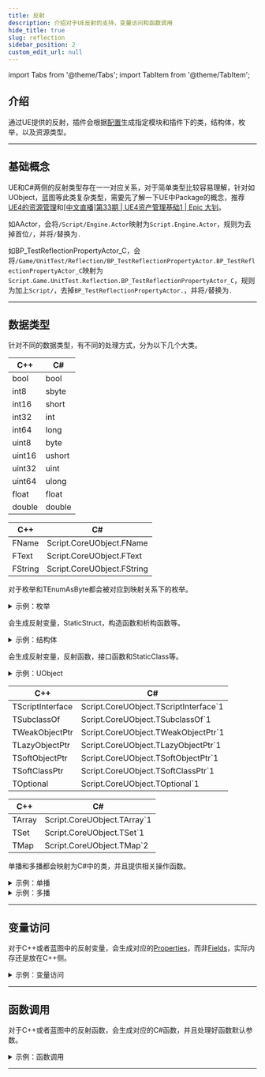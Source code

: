 ```yaml
---
title: 反射
description: 介绍对于UE反射的支持，变量访问和函数调用
hide_title: true
slug: reflection
sidebar_position: 2
custom_edit_url: null
---
```


import Tabs from '@theme/Tabs';
import TabItem from '@theme/TabItem';

## 介绍

通过UE提供的反射，插件会根据[配置](../guides/configuration/editor)生成指定模块和插件下的类，结构体，枚举，以及资源类型。

---

## 基础概念

UE和C#两侧的反射类型存在一一对应关系，对于简单类型比较容易理解，针对如UObject，蓝图等此类复杂类型，需要先了解一下UE中Package的概念，推荐[UE4的资源管理](https://zhuanlan.zhihu.com/p/357904199)和[[中文直播]第33期 | UE4资产管理基础1 | Epic 大钊](https://www.bilibili.com/video/BV1Mr4y1A7nZ)。

<Tabs>

<TabItem value="C++" label="C++" default>

如AActor，会将`/Script/Engine.Actor`映射为`Script.Engine.Actor`，规则为去掉首位`/`，并将`/`替换为`.`

</TabItem>

<TabItem value="blueprint" label="Blueprint">

如BP_TestReflectionPropertyActor_C，会将`/Game/UnitTest/Reflection/BP_TestReflectionPropertyActor.BP_TestReflectionPropertyActor_C`映射为`Script.Game.UnitTest.Reflection.BP_TestReflectionPropertyActor_C`，规则为加上`Script/`，去掉`BP_TestReflectionPropertyActor.`，并将`/`替换为`.`

</TabItem>

</Tabs>

---

## 数据类型

针对不同的数据类型，有不同的处理方式，分为以下几个大类。

<Tabs>

<TabItem value="base" label="基本类型" default>

| C++       | C#        |
| --------  | --------  |
| bool      | bool      |
| int8      | sbyte     |
| int16     | short     |
| int32     | int       |
| int64     | long      |
| uint8     | byte      |
| uint16    | ushort    |
| uint32    | uint      |
| uint64    | ulong     |
| float     | float     |
| double    | double    |

</TabItem>

<TabItem value="string" label="字符串">

| C++       | C#                    		|
| --------  | --------              		|
| FName     | Script.CoreUObject.FName   	|
| FText     | Script.CoreUObject.FText   	|
| FString   | Script.CoreUObject.FString 	|

</TabItem>

<TabItem value="enum" label="枚举">

对于枚举和TEnumAsByte都会被对应到映射关系下的枚举。

<details>

<summary>示例：枚举</summary>

<Tabs>

<TabItem value="C++" label="C++" default>

```cpp
UENUM(BlueprintType)
enum ETestEnum
{
	TestEnumZero,
	TestEnumOne,
	TestEnumTwo
};
```

</TabItem>

<TabItem value="C#" label="C#">

```csharp
using Script.CoreUObject;

namespace Script.UnrealCSharpTest
{
	[PathName("/Script/UnrealCSharpTest.ETestEnum")]
	public enum ETestEnum : byte
	{
		TestEnumZero = 0,
		TestEnumOne = 1,
		TestEnumTwo = 2,
	}
}
```

</TabItem>

</Tabs>

</details>

</TabItem>

<TabItem value="struct" label="结构体">

会生成反射变量，StaticStruct，构造函数和析构函数等。

<details>

<summary>示例：结构体</summary>

<Tabs>

<TabItem value="C++" label="C++" default>

```cpp
USTRUCT(BlueprintType)
struct FTestStruct
{
	GENERATED_BODY()

	UPROPERTY(BlueprintReadWrite)
	int32 Value;
};
```

</TabItem>

<TabItem value="C#" label="C#">

```csharp
using Script.Library;
using Script.CoreUObject;

namespace Script.UnrealCSharpTest
{
	[PathName("/Script/UnrealCSharpTest.TestStruct")]
	public partial class FTestStruct : IStaticStruct, IGarbageCollectionHandle
	{
		public static UScriptStruct StaticStruct()
		{
			return UStructImplementation.UStruct_StaticStructImplementation("/Script/UnrealCSharpTest.TestStruct");
		}

		public FTestStruct() => UStructImplementation.UStruct_RegisterImplementation(this, Utils.GetPathName(GetType()));

		~FTestStruct() => UStructImplementation.UStruct_UnRegisterImplementation(GarbageCollectionHandle);

		public static bool operator ==(FTestStruct A, FTestStruct B) => UStructImplementation.UStruct_IdenticalImplementation(StaticStruct().GarbageCollectionHandle, A?.GarbageCollectionHandle??nint.Zero, B?.GarbageCollectionHandle??nint.Zero);

		public static bool operator !=(FTestStruct A, FTestStruct B) => !UStructImplementation.UStruct_IdenticalImplementation(StaticStruct().GarbageCollectionHandle, A?.GarbageCollectionHandle??nint.Zero, B?.GarbageCollectionHandle??nint.Zero);

		public override bool Equals(object Other) => this == Other as FTestStruct;

		public override int GetHashCode() => (int)GarbageCollectionHandle;

		public int Value
		{
			get => FPropertyImplementation.FProperty_GetStructInt32PropertyImplementation(GarbageCollectionHandle, __Value);

			set => FPropertyImplementation.FProperty_SetStructInt32PropertyImplementation(GarbageCollectionHandle, __Value, value);
		}

		private static uint __Value = 0;

		public nint GarbageCollectionHandle { get; set; }
	}
}
```

</TabItem>

</Tabs>

</details>

</TabItem>

<TabItem value="UObject" label="UObject">

会生成反射变量，反射函数，接口函数和StaticClass等。

<details>

<summary>示例：UObject</summary>

<Tabs>

<TabItem value="C++" label="C++" default>

```cpp
#pragma once

#include "CoreMinimal.h"
#include "GameFramework/Actor.h"
#include "UnitTest/Core/TestInterface.h"
#include "TestReflectionPropertyActor.generated.h"

UCLASS()
class UNREALCSHARPTEST_API ATestReflectionPropertyActor : public AActor, public ITestInterface
{
	GENERATED_BODY()

public:
	// Sets default values for this actor's properties
	ATestReflectionPropertyActor();

public:
	UPROPERTY(BlueprintReadWrite)
	int32 Int32Value;
};
```

</TabItem>

<TabItem value="C#" label="C#">

```csharp
using Script.Engine;
using Script.CoreUObject;
using Script.Library;

namespace Script.UnrealCSharpTest
{
    [PathName("/Script/UnrealCSharpTest.TestReflectionPropertyActor")]
    public partial class ATestReflectionPropertyActor : AActor, IStaticClass, ITestInterface
    {
        public int Int32Value
        {
            get => FPropertyImplementation.FProperty_GetObjectInt32PropertyImplementation(GarbageCollectionHandle， __Int32Value);

            set => FPropertyImplementation.FProperty_SetObjectInt32PropertyImplementation(GarbageCollectionHandle， __Int32Value, value);
        }

        public new static UClass StaticClass()
        {
            return UObjectImplementation.UObject_StaticClassImplementation("/Script/UnrealCSharpTest.TestReflectionPropertyActor");
        }

        private static uint __Int32Value = 0;
    }
}
```

</TabItem>

</Tabs>

</details>

</TabItem>

<TabItem value="UObject template" label="模板">

| C++               | C#                                		|
| --------          | --------                          		|
| TScriptInterface  | Script.CoreUObject.TScriptInterface`1  	|
| TSubclassOf       | Script.CoreUObject.TSubclassOf`1       	|
| TWeakObjectPtr    | Script.CoreUObject.TWeakObjectPtr`1    	|
| TLazyObjectPtr    | Script.CoreUObject.TLazyObjectPtr`1    	|
| TSoftObjectPtr    | Script.CoreUObject.TSoftObjectPtr`1    	|
| TSoftClassPtr     | Script.CoreUObject.TSoftClassPtr`1     	|
| TOptional 		| Script.CoreUObject.TOptional`1 			|

</TabItem>

<TabItem value="container" label="容器">

| C++       | C#                        	|
| --------  | --------                  	|
| TArray    | Script.CoreUObject.TArray`1  	|
| TSet      | Script.CoreUObject.TSet`1     |
| TMap      | Script.CoreUObject.TMap`2     |

</TabItem>

<TabItem value="delegate" label="代理">

单播和多播都会映射为C#中的类，并且提供相关操作函数。

<Tabs>

<TabItem value="single delegate" label="单播" default>

<details>

<summary>示例：单播</summary>

<Tabs>

<TabItem value="C++" label="C++" default>

```cpp
DECLARE_DYNAMIC_DELEGATE_RetVal_TwoParams(FEventReply, FOnPointerEvent, FGeometry, MyGeometry, const FPointerEvent&, MouseEvent);
```

</TabItem>

<TabItem value="C#" label="C#">

```csharp
using System;
using Script.CoreUObject;
using Script.Library;
using Script.SlateCore;
using Script.UMG;

namespace Script.UMG.Widget
{
	public class FOnPointerEvent : FDelegate<Func<FGeometry, FPointerEvent, FEventReply>>
	{
		public FOnPointerEvent() => FDelegateImplementation.FDelegate_RegisterImplementation(this);

		~FOnPointerEvent() => FDelegateImplementation.FDelegate_UnRegisterImplementation(GarbageCollectionHandle);

		public FEventReply Execute(FGeometry MyGeometry, FPointerEvent MouseEvent)
		{
			return FDelegateImplementation.FDelegate_Execute3Implementation(GarbageCollectionHandle, MyGeometry, MouseEvent) as FEventReply;
		}
	}
}
```

</TabItem>

</Tabs>

</details>

</TabItem>

<TabItem value="multicast delegate" label="多播">

<details>

<summary>示例：多播</summary>

<Tabs>

<TabItem value="C++" label="C++" default>

```cpp
DECLARE_DYNAMIC_MULTICAST_DELEGATE(FOnButtonClickedEvent);
```

</TabItem>

<TabItem value="C#" label="C#">

```csharp
using System;
using Script.CoreUObject;
using Script.Library;

namespace Script.UMG
{
	public class FOnButtonClickedEvent : FMulticastDelegate<Action>
	{
		public FOnButtonClickedEvent() => FMulticastDelegateImplementation.FMulticastDelegate_RegisterImplementation(this);

		~FOnButtonClickedEvent() => FMulticastDelegateImplementation.FMulticastDelegate_UnRegisterImplementation(GarbageCollectionHandle);

		public void Broadcast()
		{
			FMulticastDelegateImplementation.FMulticastDelegate_Broadcast0Implementation(GarbageCollectionHandle);
		}
	}
}
```

</TabItem>

</Tabs>

</details>

</TabItem>

</Tabs>

</TabItem>

</Tabs>

---

## 变量访问

对于C++或者蓝图中的反射变量，会生成对应的[Properties](https://learn.microsoft.com/en-us/dotnet/csharp/programming-guide/classes-and-structs/properties)，而非[Fields](https://learn.microsoft.com/en-us/dotnet/csharp/programming-guide/classes-and-structs/fields)，实际内存还是放在C++侧。

<details>

<summary>示例：变量访问</summary>

<Tabs>

<TabItem value="C++" label="C++" default>

```cpp
#pragma once

#include "CoreMinimal.h"
#include "GameFramework/Actor.h"
#include "TestReflectionPropertyActor.generated.h"

UCLASS()
class UNREALCSHARPTEST_API ATestReflectionPropertyActor : public AActor
{
	GENERATED_BODY()

public:
	// Sets default values for this actor's properties
	ATestReflectionPropertyActor();

public:
	UPROPERTY(BlueprintReadWrite)
	int32 Int32Value;
};
```

</TabItem>

<TabItem value="C#" label="C#">

```csharp
using Script.CoreUObject;

namespace Script.UnrealCSharpTest
{
    public partial class UUnitTestSubsystem
    {
        private void TestReflectionProperty()
        {
            var PropertyActor = GetWorld().SpawnActor<ATestReflectionPropertyActor>(new FTransform());

            var Int32Value = PropertyActor.Int32Value;

            PropertyActor.Int32Value = 21;
        }
    }
}
```

</TabItem>

</Tabs>

</details>

---

## 函数调用

对于C++或者蓝图中的反射函数，会生成对应的C#函数，并且处理好函数默认参数。

<details>

<summary>示例：函数调用</summary>

<Tabs>

<TabItem value="C++" label="C++" default>

```cpp
#pragma once

#include "CoreMinimal.h"
#include "GameFramework/Actor.h"
#include "TestReflectionFunctionActor.generated.h"

UCLASS()
class UNREALCSHARPTEST_API ATestReflectionFunctionActor : public AActor
{
	GENERATED_BODY()

public:
	// Sets default values for this actor's properties
	ATestReflectionFunctionActor();

public:
	UFUNCTION(BlueprintCallable)
	void SetInt32ValueFunction(int32 InInt32Value);

	UFUNCTION(BlueprintCallable)
	int32 GetInt32ValueFunction() const;

	UFUNCTION(BlueprintCallable)
	void OutInt32ValueFunction(int32& OutInt32Value) const;
};
```

</TabItem>

<TabItem value="C#" label="C#">

```csharp
using Script.CoreUObject;
using Script.Engine;

namespace Script.UnrealCSharpTest
{
    public partial class UUnitTestSubsystem
    {
        private void TestReflectionFunction()
        {
            var FunctionActor = GetWorld().SpawnActor<ATestReflectionFunctionActor>(new FTransform());

            var Int32Value = FunctionActor.GetInt32ValueFunction();

            FunctionActor.SetInt32ValueFunction(21);

            var OutInt32Value = 12;

            FunctionActor.OutInt32ValueFunction(ref OutInt32Value);
        }
    }
}
```

</TabItem>

</Tabs>

</details>

---
